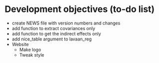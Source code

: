 # Development objectives (to-do list)

- create NEWS file with version numbers and changes
- add function to extract covariances only
- add function to get the indirect effects only
- add nice_table argument to lavaan_reg
- Website
    - Make logo
    - Tweak style
